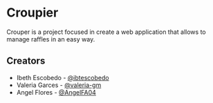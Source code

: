 # Croupier
Crouper is a project focused in create a web application that allows to manage raffles in an easy way.


##  Creators
- Ibeth Escobedo - [@ibtescobedo](https://github.com/IbtIbeth/)
- Valeria Garces - [@valeria-gm](https://github.com/valeria-gm)
- Angel Flores - [@AngelFA04](https://github.com/AngelFA04)
